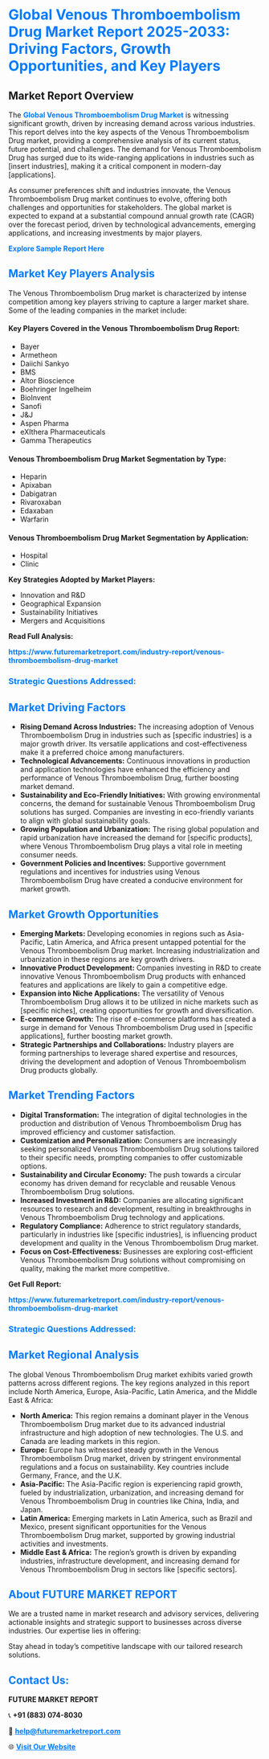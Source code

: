 <h1 style="color: #007BFF;">Global Venous Thromboembolism Drug Market Report 2025-2033: Driving Factors, Growth Opportunities, and Key Players</h1>

<section id="overview">
<h2>Market Report Overview</h2>
<p>The <a href="https://www.futuremarketreport.com/industry-report/venous-thromboembolism-drug-market" style="color: #007BFF; text-decoration: none;"><strong>Global Venous Thromboembolism Drug Market</strong></a> is witnessing significant growth, driven by increasing demand across various industries. This report delves into the key aspects of the Venous Thromboembolism Drug market, providing a comprehensive analysis of its current status, future potential, and challenges. The demand for Venous Thromboembolism Drug has surged due to its wide-ranging applications in industries such as [insert industries], making it a critical component in modern-day [applications].</p>
<p>As consumer preferences shift and industries innovate, the Venous Thromboembolism Drug market continues to evolve, offering both challenges and opportunities for stakeholders. The global market is expected to expand at a substantial compound annual growth rate (CAGR) over the forecast period, driven by technological advancements, emerging applications, and increasing investments by major players.</p>
</section>

<section id="overview">
<p><a href="https://www.futuremarketreport.com/request-sample/reportId=78963" style="color: #007BFF; text-decoration: none;"><strong>Explore Sample Report Here</strong></a></p>
</section>

<section id="key-players">
<h2 style="color: #007BFF;">Market Key Players Analysis</h2>
<p>The Venous Thromboembolism Drug market is characterized by intense competition among key players striving to capture a larger market share. Some of the leading companies in the market include:</p>
<h4>Key Players Covered in the Venous Thromboembolism Drug Report:</h4>
<ul><li>Bayer</li><li>Armetheon</li><li>Daiichi Sankyo</li><li>BMS</li><li>Altor Bioscience</li><li>Boehringer Ingelheim</li><li>BioInvent</li><li>Sanofi</li><li>J&amp;J</li><li>Aspen Pharma</li><li>eXIthera Pharmaceuticals</li><li>Gamma Therapeutics</li></ul>
<h4>Venous Thromboembolism Drug Market Segmentation by Type:</h4>
<ul><li>Heparin</li><li>Apixaban</li><li>Dabigatran</li><li>Rivaroxaban</li><li>Edaxaban</li><li>Warfarin</li></ul>

<h4>Venous Thromboembolism Drug Market Segmentation by Application:</h4>
<ul><li>Hospital</li><li>Clinic</li></ul>
<p><strong>Key Strategies Adopted by Market Players:</strong></p>
<ul>
<li>Innovation and R&D</li>
<li>Geographical Expansion</li>
<li>Sustainability Initiatives</li>
<li>Mergers and Acquisitions</li>
</ul>
</section>

<section>
<p><strong>Read Full Analysis: </strong></p><a href="https://www.futuremarketreport.com/industry-report/venous-thromboembolism-drug-market" style="color: #007BFF; text-decoration: none;"><strong>https://www.futuremarketreport.com/industry-report/venous-thromboembolism-drug-market</strong></a>
<h3 style="color: #007BFF;">Strategic Questions Addressed:</h3>
</section>

<section id="driving-factors">
<h2 style="color: #007BFF;">Market Driving Factors</h2>
<ul>
<li><strong>Rising Demand Across Industries:</strong> The increasing adoption of Venous Thromboembolism Drug in industries such as [specific industries] is a major growth driver. Its versatile applications and cost-effectiveness make it a preferred choice among manufacturers.</li>
<li><strong>Technological Advancements:</strong> Continuous innovations in production and application technologies have enhanced the efficiency and performance of Venous Thromboembolism Drug, further boosting market demand.</li>
<li><strong>Sustainability and Eco-Friendly Initiatives:</strong> With growing environmental concerns, the demand for sustainable Venous Thromboembolism Drug solutions has surged. Companies are investing in eco-friendly variants to align with global sustainability goals.</li>
<li><strong>Growing Population and Urbanization:</strong> The rising global population and rapid urbanization have increased the demand for [specific products], where Venous Thromboembolism Drug plays a vital role in meeting consumer needs.</li>
<li><strong>Government Policies and Incentives:</strong> Supportive government regulations and incentives for industries using Venous Thromboembolism Drug have created a conducive environment for market growth.</li>
</ul>
</section>

<section id="growth-opportunities">
<h2 style="color: #007BFF;">Market Growth Opportunities</h2>
<ul>
<li><strong>Emerging Markets:</strong> Developing economies in regions such as Asia-Pacific, Latin America, and Africa present untapped potential for the Venous Thromboembolism Drug market. Increasing industrialization and urbanization in these regions are key growth drivers.</li>
<li><strong>Innovative Product Development:</strong> Companies investing in R&D to create innovative Venous Thromboembolism Drug products with enhanced features and applications are likely to gain a competitive edge.</li>
<li><strong>Expansion into Niche Applications:</strong> The versatility of Venous Thromboembolism Drug allows it to be utilized in niche markets such as [specific niches], creating opportunities for growth and diversification.</li>
<li><strong>E-commerce Growth:</strong> The rise of e-commerce platforms has created a surge in demand for Venous Thromboembolism Drug used in [specific applications], further boosting market growth.</li>
<li><strong>Strategic Partnerships and Collaborations:</strong> Industry players are forming partnerships to leverage shared expertise and resources, driving the development and adoption of Venous Thromboembolism Drug products globally.</li>
</ul>
</section>

<section id="trending-factors">
<h2 style="color: #007BFF;">Market Trending Factors</h2>
<ul>
<li><strong>Digital Transformation:</strong> The integration of digital technologies in the production and distribution of Venous Thromboembolism Drug has improved efficiency and customer satisfaction.</li>
<li><strong>Customization and Personalization:</strong> Consumers are increasingly seeking personalized Venous Thromboembolism Drug solutions tailored to their specific needs, prompting companies to offer customizable options.</li>
<li><strong>Sustainability and Circular Economy:</strong> The push towards a circular economy has driven demand for recyclable and reusable Venous Thromboembolism Drug solutions.</li>
<li><strong>Increased Investment in R&D:</strong> Companies are allocating significant resources to research and development, resulting in breakthroughs in Venous Thromboembolism Drug technology and applications.</li>
<li><strong>Regulatory Compliance:</strong> Adherence to strict regulatory standards, particularly in industries like [specific industries], is influencing product development and quality in the Venous Thromboembolism Drug market.</li>
<li><strong>Focus on Cost-Effectiveness:</strong> Businesses are exploring cost-efficient Venous Thromboembolism Drug solutions without compromising on quality, making the market more competitive.</li>
</ul>
</section>

<section>
<p><strong>Get Full Report: </strong></p><a href="https://www.futuremarketreport.com/industry-report/venous-thromboembolism-drug-market" style="color: #007BFF; text-decoration: none;"><strong>https://www.futuremarketreport.com/industry-report/venous-thromboembolism-drug-market</strong></a>
<h3 style="color: #007BFF;">Strategic Questions Addressed:</h3>
</section>


<section id="regional-analysis">
<h2 style="color: #007BFF;">Market Regional Analysis</h2>
<p>The global Venous Thromboembolism Drug market exhibits varied growth patterns across different regions. The key regions analyzed in this report include North America, Europe, Asia-Pacific, Latin America, and the Middle East & Africa:</p>
<ul>
<li><strong>North America:</strong> This region remains a dominant player in the Venous Thromboembolism Drug market due to its advanced industrial infrastructure and high adoption of new technologies. The U.S. and Canada are leading markets in this region.</li>
<li><strong>Europe:</strong> Europe has witnessed steady growth in the Venous Thromboembolism Drug market, driven by stringent environmental regulations and a focus on sustainability. Key countries include Germany, France, and the U.K.</li>
<li><strong>Asia-Pacific:</strong> The Asia-Pacific region is experiencing rapid growth, fueled by industrialization, urbanization, and increasing demand for Venous Thromboembolism Drug in countries like China, India, and Japan.</li>
<li><strong>Latin America:</strong> Emerging markets in Latin America, such as Brazil and Mexico, present significant opportunities for the Venous Thromboembolism Drug market, supported by growing industrial activities and investments.</li>
<li><strong>Middle East & Africa:</strong> The region’s growth is driven by expanding industries, infrastructure development, and increasing demand for Venous Thromboembolism Drug in sectors like [specific sectors].</li>
</ul>
</section>

<footer>
<h2 style="color: #007BFF;">About FUTURE MARKET REPORT</h2>
<p>We are a trusted name in market research and advisory services, delivering actionable insights and strategic support to businesses across diverse industries. Our expertise lies in offering:</p>

<p>Stay ahead in today’s competitive landscape with our tailored research solutions.</p>

<h2 style="color: #007BFF;">Contact Us:</h2>
<p><strong>FUTURE MARKET REPORT</strong></p>
<p>📞 <strong>+91 (883) 074-8030</strong></p>
<p>📧 <strong><a href="mailto:help@futuremarketreport.com" style="color: #007BFF;">help@futuremarketreport.com</a></strong></p>
<p>🌐 <strong><a href="https://www.futuremarketreport.com/" style="color: #007BFF;">Visit Our Website</a></strong></p>
</footer>